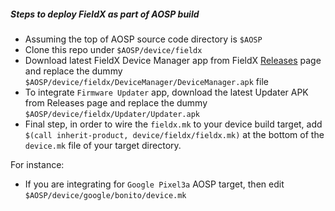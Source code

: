 ##### Steps to deploy FieldX as part of AOSP build


* Assuming the top of AOSP source code directory is `$AOSP`
* Clone this repo under `$AOSP/device/fieldx`
* Download latest FieldX Device Manager app from FieldX [Releases](https://fieldx.io/releases) page and replace the dummy `$AOSP/device/fieldx/DeviceManager/DeviceManager.apk` file
* To integrate `Firmware Updater` app, download the latest Updater APK from Releases page and replace the dummy `$AOSP/device/fieldx/Updater/Updater.apk`
* Final step, in order to wire the `fieldx.mk` to your device build target, add `$(call inherit-product, device/fieldx/fieldx.mk)` at the bottom of the `device.mk` file of your target directory.


For instance:

* If you are integrating for `Google Pixel3a` AOSP target, then edit `$AOSP/device/google/bonito/device.mk`